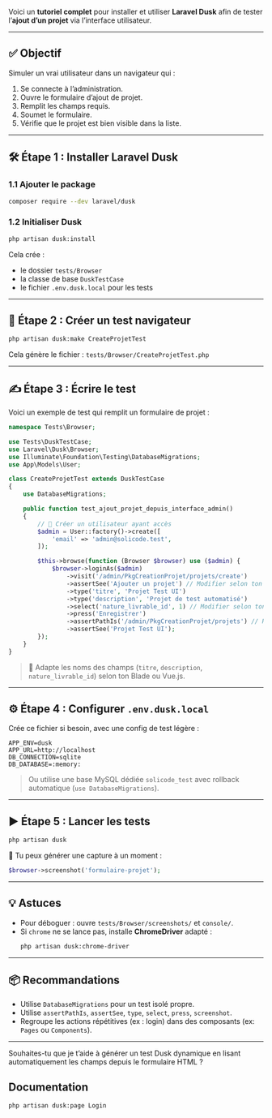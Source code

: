 Voici un **tutoriel complet** pour installer et utiliser **Laravel Dusk** afin de tester l’**ajout d’un projet** via l’interface utilisateur.

---

## ✅ Objectif  
Simuler un vrai utilisateur dans un navigateur qui :
1. Se connecte à l’administration.
2. Ouvre le formulaire d’ajout de projet.
3. Remplit les champs requis.
4. Soumet le formulaire.
5. Vérifie que le projet est bien visible dans la liste.

---

## 🛠️ Étape 1 : Installer Laravel Dusk

### 1.1 Ajouter le package

```bash
composer require --dev laravel/dusk
```

### 1.2 Initialiser Dusk

```bash
php artisan dusk:install
```

Cela crée :
- le dossier `tests/Browser`
- la classe de base `DuskTestCase`
- le fichier `.env.dusk.local` pour les tests

---

## 🧪 Étape 2 : Créer un test navigateur

```bash
php artisan dusk:make CreateProjetTest
```

Cela génère le fichier : `tests/Browser/CreateProjetTest.php`

---

## ✍️ Étape 3 : Écrire le test

Voici un exemple de test qui remplit un formulaire de projet :

```php
namespace Tests\Browser;

use Tests\DuskTestCase;
use Laravel\Dusk\Browser;
use Illuminate\Foundation\Testing\DatabaseMigrations;
use App\Models\User;

class CreateProjetTest extends DuskTestCase
{
    use DatabaseMigrations;

    public function test_ajout_projet_depuis_interface_admin()
    {
        // 🔧 Créer un utilisateur ayant accès
        $admin = User::factory()->create([
            'email' => 'admin@solicode.test',
        ]);

        $this->browse(function (Browser $browser) use ($admin) {
            $browser->loginAs($admin)
                ->visit('/admin/PkgCreationProjet/projets/create')
                ->assertSee('Ajouter un projet') // Modifier selon ton interface
                ->type('titre', 'Projet Test UI')
                ->type('description', 'Projet de test automatisé')
                ->select('nature_livrable_id', 1) // Modifier selon ton formulaire
                ->press('Enregistrer')
                ->assertPathIs('/admin/PkgCreationProjet/projets') // Redirection attendue
                ->assertSee('Projet Test UI');
        });
    }
}
```

> 🔁 Adapte les noms des champs (`titre`, `description`, `nature_livrable_id`) selon ton Blade ou Vue.js.

---

## ⚙️ Étape 4 : Configurer `.env.dusk.local`

Crée ce fichier si besoin, avec une config de test légère :

```dotenv
APP_ENV=dusk
APP_URL=http://localhost
DB_CONNECTION=sqlite
DB_DATABASE=:memory:
```

> Ou utilise une base MySQL dédiée `solicode_test` avec rollback automatique (`use DatabaseMigrations`).

---

## ▶️ Étape 5 : Lancer les tests

```bash
php artisan dusk
```

📸 Tu peux générer une capture à un moment :

```php
$browser->screenshot('formulaire-projet');
```

---

## 💡 Astuces

- Pour déboguer : ouvre `tests/Browser/screenshots/` et `console/`.
- Si `chrome` ne se lance pas, installe **ChromeDriver** adapté :
  ```bash
  php artisan dusk:chrome-driver
  ```

---

## 📦 Recommandations

- Utilise `DatabaseMigrations` pour un test isolé propre.
- Utilise `assertPathIs`, `assertSee`, `type`, `select`, `press`, `screenshot`.
- Regroupe les actions répétitives (ex : login) dans des composants (ex: `Pages` ou `Components`).

---

Souhaites-tu que je t’aide à générer un test Dusk dynamique en lisant automatiquement les champs depuis le formulaire HTML ?


## Documentation 

````bash
php artisan dusk:page Login
````